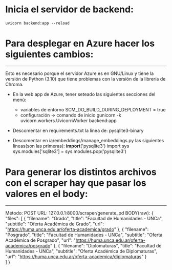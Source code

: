 # Inicia el servidor de backend:
    uvicorn backend:app --reload


# Para desplegar en Azure hacer los siguientes cambios:
-------------------------------------------------------
Esto es necesario porque el servidor Azure es en GNU/Linux y tiene la versión de Python (3.10)
que tiene problemas con la versión de la librería de Chroma. 

- En la web app de Azure, tener seteado las siguientes secciones del menú:
  * variables de entorno
    SCM_DO_BUILD_DURING_DEPLOYMENT = true
  * configuración -> comando de inicio
    gunicorn -k uvicorn.workers.UvicornWorker backend:app

- Descomentar en requirements.txt la linea de:
  pysqlite3-binary

- Descomentar en ia/embeddings/manage_embeddings.py las siguientes líneas(son las primeras):
  __import__('pysqlite3')
  import sys
  sys.modules['sqlite3'] = sys.modules.pop('pysqlite3')


# Para generar los distintos archivos con el scraper hay que pasar los valores en el body:
------------------------------------------------------------------------------------------
Método: POST
URL: 127.0.0.1:8000/scraper/generate_pd
BODY(raw): 
{
  "files": [
    {
      "filename": "Grado",
      "title": "Facultad de Humanidades - UNCa",
      "subtitle": "Oferta Académica de Grado",
      "url": "https://huma.unca.edu.ar/oferta-academica/grado"
    },
    {
      "filename": "Posgrado",
      "title": "Facultad de Humanidades - UNCa",
      "subtitle": "Oferta Académica de Posgrado",
      "url": "https://huma.unca.edu.ar/oferta-academica/posgrado"
    },
    {
      "filename": "Diplomaturas",
      "title": "Facultad de Humanidades - UNCa",
      "subtitle": "Oferta Académica de Diplomaturas",
      "url": "https://huma.unca.edu.ar/oferta-academica/diplomaturas"
    }   
  ]
}
